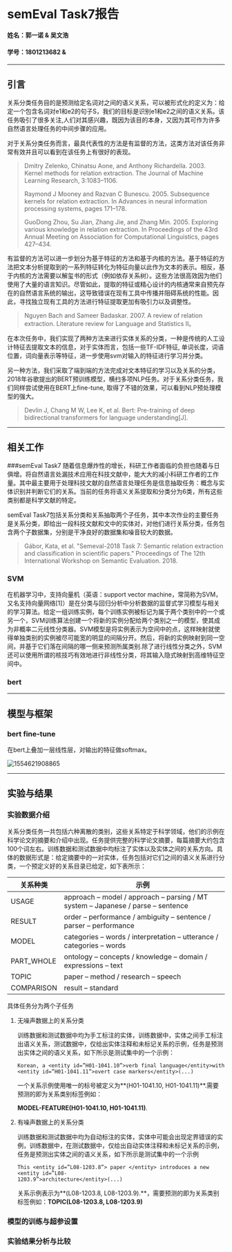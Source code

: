 # semEval Task7报告

#### 姓名：郭一诺 & 吴文浩

#### 学号：1801213682 &

----

## 引言

关系分类任务目的是预测给定名词对之间的语义关系，可以被形式化的定义为：给定一个包含名词对e1和e2的句子S，我们的目标是识别e1和e2之间的语义关系。该任务吸引了很多关注,人们对其感兴趣，既因为该目的本身，又因为其可作为许多自然语言处理任务的中间步骤的应用。

对于关系分类任务而言，最具代表性的方法是有监督的方法，这类方法对该任务非常有效并且可以看到在该任务上有很好的表现。

> Dmitry Zelenko, Chinatsu Aone, and Anthony Richardella. 2003. Kernel methods for relation extraction. The
> Journal of Machine Learning Research, 3:1083–1106.
>
> Raymond J Mooney and Razvan C Bunescu. 2005. Subsequence kernels for relation extraction. In Advances in
> neural information processing systems, pages 171–178.
>
> GuoDong Zhou, Su Jian, Zhang Jie, and Zhang Min. 2005. Exploring various knowledge in relation extraction.
> In Proceedings of the 43rd Annual Meeting on Association for Computational Linguistics, pages 427–434.

有监督的方法可以进一步划分为基于特征的方法和基于内核的方法。基于特征的方法把文本分析提取到的一系列特征转化为特征向量以此作为文本的表示。相反，基于内核的方法需要以解玺书的形式（例如依存关系树）。这些方法很高效因为他们使用了大量的语言知识。尽管如此，提取的特征或精心设计的内核通常来自预先存在的自然语言系统的输出，这导致错误在现有工具中传播并阻碍系统的性能。因此，寻找独立现有工具的方法进行特征提取更加有吸引力以及调整性。

> Nguyen Bach and Sameer Badaskar. 2007. A review of relation extraction. Literature review for Language and
> Statistics II。

在本次任务中，我们实现了两种方法来进行实体关系的分类，一种是传统的人工设计特征去提取文本的信息，对于实体而言，包括一些TF-IDF特征, 单词长度，词语位置，词向量表示等特征，进一步使用svm对输入的特征进行学习并分类。

另一种方法，我们采取了端到端的方法完成对文本特征的学习以及关系的分类，2018年谷歌提出的BERT预训练模型，横扫多项NLP任务。对于关系分类任务，我们同样尝试使用在BERT上fine-tune, 取得了不错的效果，可以看到NLP预处理模型的强大。

> Devlin J, Chang M W, Lee K, et al. Bert: Pre-training of deep bidirectional transformers for language understanding[J].

-----

## 相关工作
###semEval Task7
随着信息爆炸性的增长，科研工作者面临的负担也随着与日俱增。将自然语言处漏技术应用在科技文献中，能大大的减小科研工作者的工作量。其中最主要用于处理科技文献的自然语言处理任务是信息抽取任务：概念与实体识别并判断它们的关系。当前的任务将语义关系提取和分类分为6类，所有这些类别都是科学文献的特定。

semEval Task7包括关系分类和关系抽取两个子任务，其中本次作业的主要任务是关系分类，即给出一段科技文献和文中的实体对，对他们进行关系分类，任务包含两个子数据集，分别是干净良好的数据集和噪音较大的数据。

>Gábor, Kata, et al. "Semeval-2018 Task 7: Semantic relation extraction and classification in scientific papers." Proceedings of The 12th International Workshop on Semantic Evaluation. 2018.

### SVM
在机器学习中，支持向量机（英语：support vector machine，常简称为SVM，又名支持向量网络[1]）是在分类与回归分析中分析数据的监督式学习模型与相关的学习算法。给定一组训练实例，每个训练实例被标记为属于两个类别中的一个或另一个，SVM训练算法创建一个将新的实例分配给两个类别之一的模型，使其成为非概率二元线性分类器。SVM模型是将实例表示为空间中的点，这样映射就使得单独类别的实例被尽可能宽的明显的间隔分开。然后，将新的实例映射到同一空间，并基于它们落在间隔的哪一侧来预测所属类别.除了进行线性分类之外，SVM还可以使用所谓的核技巧有效地进行非线性分类，将其输入隐式映射到高维特征空间中。


### bert





---

## 模型与框架

### bert fine-tune

在bert上叠加一层线性层，对输出的特征做softmax。

![1554621908865](C:\Users\v-yinguo\AppData\Roaming\Typora\typora-user-images\1554621908865.png)



----

## 实验与结果

### 实验数据介绍

关系分类任务一共包括六种离散的类别，这些关系特定于科学领域，他们的示例在科学论文的摘要和介绍中出现。任务提供完整的科学论文摘要，每篇摘要大约包含100个词左右。训练数据和测试数据中均标注了实体以及实体之间的关系方向。具体的数据形式是：给定摘要中的一对实体，任务包括对它们之间的语义关系进行分类，一个预定义好的关系目录已给定，如下表所示：

| 关系种类   | 示例                                                         |
| ---------- | ------------------------------------------------------------ |
| USAGE      | approach – model / approach – parsing / MT system – Japanese / parse – sentence |
| RESULT     | order – performance / ambiguity – sentence / parser – performance |
| MODEL      | categories – words / interpretation – utterance / categories – words |
| PART_WHOLE | ontology – concepts / knowledge – domain /  expressions – text |
| TOPIC      | paper – method / research – speech                           |
| COMPARISON | result – standard                                            |

具体任务分为两个子任务

1. 无噪声数据上的关系分类

   训练数据和测试数据中均为手工标注的实体，训练数据中，实体之间手工标注出语义关系，测试数据中，仅给出实体注释和未标记关系的示例，任务是预测出实体之间的语义关系，如下所示是测试集中的一个示例：

   ```
   Korean, a <entity id=”H01-1041.10”>verb final language</entity>with <entity id=”H01-1041.11”>overt case markers</entity>(...)
   ```

   一个关系示例使用唯一的标号被定义为**(H01-1041.10, H01-1041.11)**.需要预测的即为关系类别标签例如：

    **MODEL-FEATURE(H01-1041.10, H01-1041.11)**.

   

2. 有噪声数据上的关系分类

   训练数据和测试数据中均为自动标注的实体，实体中可能会出现定界错误的实例，训练数据中，在测试数据中，仅给出自动实体注释和未标记关系的示例，任务是预测出实体之间的语义关系，如下所示是测试集中的一个示例

   ```
   This <entity id=”L08-1203.8”> paper </entity> introduces a new <entity id=”L08-
   1203.9”>architecture</entity>(...)
   ```

   关系示例表示为**(L08-1203.8, L08-1203.9).**，需要预测的即为关系类别标签例如：**TOPIC(L08-1203.8, L08-1203.9)**

### 模型的训练与超参设置



### 实验结果分析与比较

